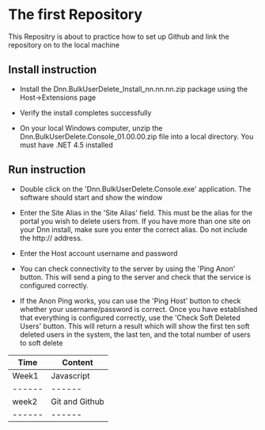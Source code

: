 # The first Repository
This Repositry is about to practice how to set up Github and link the repository on to the local machine
## Install instruction

* Install the Dnn.BulkUserDelete_Install_nn.nn.nn.zip package using the Host->Extensions page
  
* Verify the install completes successfully
  
* On your local Windows computer, unzip the Dnn.BulkUserDelete.Console_01.00.00.zip file into a local directory. You must have .NET 4.5 installed
  
  
## Run instruction
* Double click on the 'Dnn.BulkUserDelete.Console.exe' application. The software should start and show the window
  
* Enter the Site Alias in the 'Site Alias' field. This must be the alias for the portal you wish to delete users from. If you have more than one site on your Dnn install, make sure you enter the correct alias. Do not include the http:// address.
  
* Enter the Host account username and password
  
* You can check connectivity to the server by using the 'Ping Anon' button. This will send a ping to the server and check that the service is configured correctly.
  
* If the Anon Ping works, you can use the 'Ping Host' button to check whether your username/password is correct.
Once you have established that everything is configured correctly, use the 'Check Soft Deleted Users' button. This will return a result which will show the first ten soft deleted users in the system, the last ten, and the total number of users to soft delete


Time|Content
------|------
Week1|Javascript
------|------
week2|Git and Github
------|------
